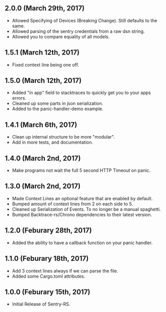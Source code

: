 ## 2.0.0 (March 29th, 2017)

- Allowed Specifying of Devices (Breaking Change). Still defaults to the same.
- Allowed parsing of the sentry credentials from a raw dsn string.
- Allowed you to compare equality of all models.

## 1.5.1 (March 12th, 2017)

- Fixed context line being one off.

## 1.5.0 (March 12th, 2017)

- Added "in app" field to stacktraces to quickly get you to your apps errors.
- Cleaned up some parts in json serialization.
- Added to the panic-handler-demo example.

## 1.4.1 (March 6th, 2017)

- Clean up internal structure to be more "modular".
- Add in more tests, and documentation.

## 1.4.0 (March 2nd, 2017)

- Make programs not wait the full 5 second HTTP Timeout on panic.

## 1.3.0 (March 2nd, 2017)

- Made Context Lines an optional feature that are enabled by default.
- Bumped amount of context lines from 2 on each side to 5.
- Cleaned up Serialization of Events. To no longer be a manual spaghetti.
- Bumped Backtrace-rs/Chrono dependencies to their latest version.

## 1.2.0 (Feburary 28th, 2017)

- Added the ability to have a callback function on your panic handler.

## 1.1.0 (Feburary 18th, 2017)

- Add 3 context lines always if we can parse the file.
- Added some Cargo.toml attributes.

## 1.0.0 (Feburary 15th, 2017)

- Initial Release of Sentry-RS.